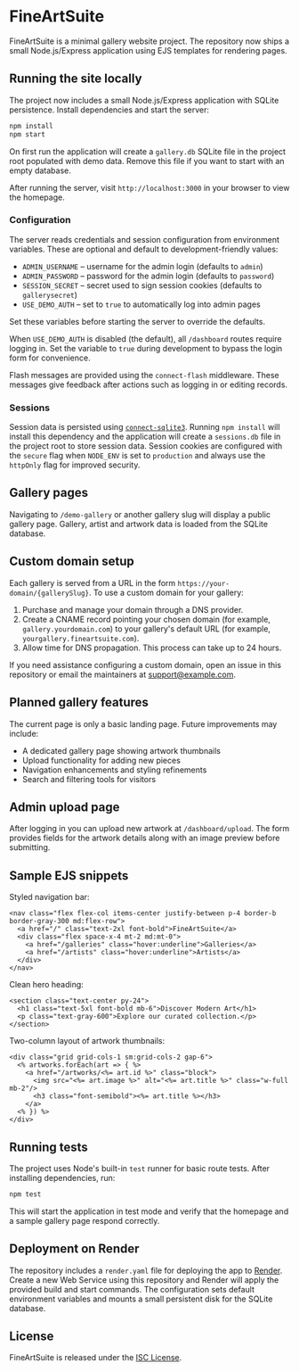 # FineArtSuite

FineArtSuite is a minimal gallery website project. The repository now ships a
small Node.js/Express application using EJS templates for rendering pages.

## Running the site locally

The project now includes a small Node.js/Express application with SQLite persistence. Install dependencies and start the server:

```bash
npm install
npm start
```

On first run the application will create a `gallery.db` SQLite file in the project
root populated with demo data. Remove this file if you want to start with an
empty database.

After running the server, visit `http://localhost:3000` in your browser to view the homepage.

### Configuration

The server reads credentials and session configuration from environment variables. These are optional and default to development-friendly values:

- `ADMIN_USERNAME` – username for the admin login (defaults to `admin`)
- `ADMIN_PASSWORD` – password for the admin login (defaults to `password`)
- `SESSION_SECRET` – secret used to sign session cookies (defaults to `gallerysecret`)
- `USE_DEMO_AUTH` – set to `true` to automatically log into admin pages

Set these variables before starting the server to override the defaults.

When `USE_DEMO_AUTH` is disabled (the default), all `/dashboard` routes require
logging in. Set the variable to `true` during development to bypass the login
form for convenience.

Flash messages are provided using the `connect-flash` middleware. These
messages give feedback after actions such as logging in or editing records.

### Sessions

Session data is persisted using [`connect-sqlite3`](https://www.npmjs.com/package/connect-sqlite3).
Running `npm install` will install this dependency and the application will
create a `sessions.db` file in the project root to store session data. Session
cookies are configured with the `secure` flag when `NODE_ENV` is set to
`production` and always use the `httpOnly` flag for improved security.

## Gallery pages

Navigating to `/demo-gallery` or another gallery slug will display a public gallery page. Gallery, artist and artwork data is loaded from the SQLite database.

## Custom domain setup

Each gallery is served from a URL in the form `https://your-domain/{gallerySlug}`. To use a custom domain for your gallery:

1. Purchase and manage your domain through a DNS provider.
2. Create a CNAME record pointing your chosen domain (for example, `gallery.yourdomain.com`) to your gallery's default URL (for example, `yourgallery.fineartsuite.com`).
3. Allow time for DNS propagation. This process can take up to 24 hours.

If you need assistance configuring a custom domain, open an issue in this repository or email the maintainers at [support@example.com](mailto:support@example.com).

## Planned gallery features

The current page is only a basic landing page. Future improvements may include:

- A dedicated gallery page showing artwork thumbnails
- Upload functionality for adding new pieces
- Navigation enhancements and styling refinements
- Search and filtering tools for visitors

## Admin upload page

After logging in you can upload new artwork at `/dashboard/upload`. The form
provides fields for the artwork details along with an image preview before
submitting.

## Sample EJS snippets

Styled navigation bar:

```ejs
<nav class="flex flex-col items-center justify-between p-4 border-b border-gray-300 md:flex-row">
  <a href="/" class="text-2xl font-bold">FineArtSuite</a>
  <div class="flex space-x-4 mt-2 md:mt-0">
    <a href="/galleries" class="hover:underline">Galleries</a>
    <a href="/artists" class="hover:underline">Artists</a>
  </div>
</nav>
```

Clean hero heading:

```ejs
<section class="text-center py-24">
  <h1 class="text-5xl font-bold mb-6">Discover Modern Art</h1>
  <p class="text-gray-600">Explore our curated collection.</p>
</section>
```

Two-column layout of artwork thumbnails:

```ejs
<div class="grid grid-cols-1 sm:grid-cols-2 gap-6">
  <% artworks.forEach(art => { %>
    <a href="/artworks/<%= art.id %>" class="block">
      <img src="<%= art.image %>" alt="<%= art.title %>" class="w-full mb-2"/>
      <h3 class="font-semibold"><%= art.title %></h3>
    </a>
  <% }) %>
</div>
```

## Running tests

The project uses Node's built-in `test` runner for basic route tests. After installing dependencies, run:

```bash
npm test
```

This will start the application in test mode and verify that the homepage and a sample gallery page respond correctly.

## Deployment on Render

The repository includes a `render.yaml` file for deploying the app to
[Render](https://render.com). Create a new Web Service using this repository
and Render will apply the provided build and start commands. The configuration
sets default environment variables and mounts a small persistent disk for the
SQLite database.

## License

FineArtSuite is released under the [ISC License](LICENSE).
